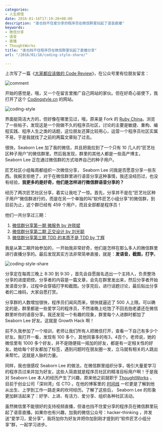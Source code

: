 ```yaml
---
categories:
- 人生感悟
date: 2016-01-16T17:19:20+08:00
description: "谁也挡不住爱分享的程序员在微信群里玩起了语音直播"
keywords:
- 微信分享
- 语音
- 直播
- ThoughtWorks
title: "谁也挡不住程序员在微信群里玩起了直播分享"
url: "/2016/01/16/coding-style-share/"

---
```


上次写了一篇《[大家都应该做的 Code Review](http://blog.coderzh.com/2015/12/27/code-review/)》，在公众号里有位朋友留言：

![comment](http://7xlx3k.com1.z0.glb.clouddn.com/comments.jpg)

开始的感觉是，哦，又一个在留言里推广自己网站的家伙。但在好奇心驱使下，我打开了这个 [Codingstyle.cn](http://codingstyle.cn) 的网站。

![coding-style](http://7xlx3k.com1.z0.glb.clouddn.com/coding-style.jpg)

界面挺简洁大方的，但好像在哪里见过，哦，原来是 Fork 的 [Ruby China](https://ruby-china.org/)。浏览了一些帖子，发现这是一个刚做不久的程序员社区，讨论的主要是敏捷、重构、编程实践、程序人生之类的话题，这位朋友还算比较用心，运营一个程序员社区实属不易，于是我就找了之前的两篇文章贴了过去。

很快，Seaborn Lee 加了我的微信，并且把我拉到了一个只有 10 几人的“匠艺社区种子用户”的微信群里。然后我发现，群里的其他人都是一些高产博主，Seaborn Lee 正在通过微信群的方式培养自己的种子用户。

匠艺社区小组每周都组织一次微信分享， Seaborn Lee 问我是否愿意分享一些东西。我婉言拒绝了，对于在微信群里进行语音分享这种事情，我还没经历过，也没有经验，**我更多的是好奇，他们是怎样进行微信群语音分享的？**

经历了两次匠艺社区分享，着实让我吃了一惊。首先，分享并不是在“匠艺社区种子用户”微信群进行的，而是在另一个单独的叫“软件匠艺小组分享”的微信群，到目前为止，这个群已经有 459 个用户，而且全部都是程序员！

他们一共分享过三期：

1. [微信群分享第一期 微服务 by 许晓斌](https://codingstyle.cn/topics/56)
1. [微信群分享第二期 正交设计 by 刘光聪](https://codingstyle.cn/topics/77)
1. [微信群分享第三期 TDD 的本质不是 TDD by 丁辉](https://codingstyle.cn/topics/81)

我是从第二期开始参加的，一开始我非常好奇，他们是怎样在那么多人的微信群里进行直播分享的。最后发现其实方法非常简单直接，就是：**发语音，截图，打字**。

![coding-style-share](http://7xlx3k.com1.z0.glb.clouddn.com/coding-style-share.jpg)

分享定在每周三晚上 8:30 到 9:30 ，首先会自愿报名选出一个主持人，负责整场分享的进度把控。分享者的内容是一篇文章，会先在群里发出来，然后分享者开始发语音分享，过程中会穿插打字和截图。分享完后，进行话题讨论，最后贴出分享者的二维码，大家自愿打赏。

分享群的人数增加很快，程序员们闻风而来，很快就逼近了 500 人上限。可以确定的是，群里都是一些爱学习的程序员，不然谁晚上吃饱了不回去抱老婆还在微信群里听你的语音分享。我还发现一个有趣的现象，群里每个人进群时都加了 Seaborn Lee 好友。这就是 Growth Hack 啊！

前不久我参加了一个培训，老师让我们所有人把微信打开，查看一下自己有多少个好友。我打开一看，发现有 100 多个，其他同事多的有3，4百个。老师说，她的微信里有 1000 多个好友，并不是随便摇一摇加的好友，都是有一定相关性的好友。她给每个好友都加了标签，遇到问题时在朋友圈一发，立马就有相关的人跳出来帮忙。这就是人脉的力量。

同样，我也很感叹 Seaborn Lee 的做法，在微信群里组织分享，吸引大量爱学习的程序员过来并加为好友，这些人简直就是程序员社区的精准目标用户啊！于是我对 Seaborn Lee 本人的经历产生了兴趣，原来他之前就职于 [ThoughtWorks](https://www.thoughtworks.com/) ，目前于创业公司「深圳湾」任 CTO 。在他的博客里的 [时间线](http://seabornlee.cn/isaid.md) 一栏更是了解到他从出生、上学到工作一路走来的坎坷经历。了解了这些后， Seaborn Lee 的形象更加鲜活起来了：好学、上进、有活力、爱分享、组织各种社区活动。

虽然微信里不能很好的支持视频直播，但谁也挡不住爱分享的程序员在微信群里玩起了语音直播。如果你也有兴趣，加我的微信公众号：hacker-thinking ，并发送“爱学习，爱分享”，我将加你为好友并把你加到刚才提到的“软件匠艺小组分享”群，一起学习进步。

<!--more-->
